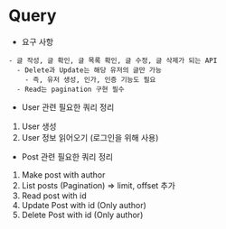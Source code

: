 # Query

- 요구 사항

```
- 글 작성, 글 확인, 글 목록 확인, 글 수정, 글 삭제가 되는 API
  - Delete과 Update는 해당 유저의 글만 가능
    - 즉, 유저 생성, 인가, 인증 기능도 필요
  - Read는 pagination 구현 필수
```

- User 관련 필요한 쿼리 정리

1. User 생성
2. User 정보 읽어오기 (로그인을 위해 사용)

- Post 관련 필요한 쿼리 정리

1. Make post with author
2. List posts (Pagination) => limit, offset 추가
3. Read post with id
4. Update Post with id (Only author)
5. Delete Post with id (Only author)
